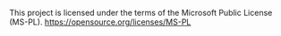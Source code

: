 This project is licensed under the terms of the Microsoft Public License (MS-PL).
https://opensource.org/licenses/MS-PL
